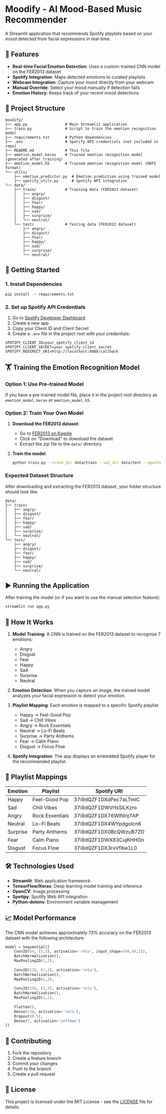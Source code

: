 # Moodify - AI Mood-Based Music Recommender

A Streamlit application that recommends Spotify playlists based on your mood detected from facial expressions in real-time.

## 🎯 Features

- **Real-time Facial Emotion Detection**: Uses a custom-trained CNN model on the FER2013 dataset
- **Spotify Integration**: Maps detected emotions to curated playlists
- **Webcam Integration**: Capture your mood directly from your webcam
- **Manual Override**: Select your mood manually if detection fails
- **Emotion History**: Keeps track of your recent mood detections

## 📁 Project Structure

```
moodify/
├── app.py                 # Main Streamlit application
├── train.py               # Script to train the emotion recognition model
├── requirements.txt       # Python dependencies
├── .env                   # Spotify API credentials (not included in repo)
├── README.md              # This file
├── emotion_model.keras    # Trained emotion recognition model (generated after training)
├── emotion_model.h5       # Trained emotion recognition model (HDF5 format)
└── utils/
    ├── emotion_predictor.py  # Emotion prediction using trained model
    ├── spotify_utils.py      # Spotify API integration
└── data/
    ├── train/             # Training data (FER2013 dataset)
    │   ├── angry/
    │   ├── disgust/
    │   ├── fear/
    │   ├── happy/
    │   ├── sad/
    │   ├── surprise/
    │   └── neutral/
    └── test/              # Testing data (FER2013 dataset)
        ├── angry/
        ├── disgust/
        ├── fear/
        ├── happy/
        ├── sad/
        ├── surprise/
        └── neutral/
```

## 🚀 Getting Started

### 1. Install Dependencies

```bash
pip install -r requirements.txt
```

### 2. Set up Spotify API Credentials

1. Go to [Spotify Developer Dashboard](https://developer.spotify.com/dashboard/)
2. Create a new app
3. Copy your Client ID and Client Secret
4. Create a `.env` file in the project root with your credentials:

```
SPOTIPY_CLIENT_ID=your_spotify_client_id
SPOTIPY_CLIENT_SECRET=your_spotify_client_secret
SPOTIPY_REDIRECT_URI=http://localhost:8888/callback
```

## 🏋️ Training the Emotion Recognition Model

### Option 1: Use Pre-trained Model

If you have a pre-trained model file, place it in the project root directory as `emotion_model.keras` or `emotion_model.h5`.

### Option 2: Train Your Own Model

1. **Download the FER2013 dataset**:
   - Go to [FER2013 on Kaggle](https://www.kaggle.com/msambare/fer2013)
   - Click on "Download" to download the dataset
   - Extract the zip file to the `data/` directory

2. **Train the model**:
   ```bash
   python train.py --train_dir data/train --val_dir data/test --epochs 50
   ```

### Expected Dataset Structure

After downloading and extracting the FER2013 dataset, your folder structure should look like:

```
data/
├── train/
│   ├── angry/
│   ├── disgust/
│   ├── fear/
│   ├── happy/
│   ├── sad/
│   ├── surprise/
│   └── neutral/
└── test/
    ├── angry/
    ├── disgust/
    ├── fear/
    ├── happy/
    ├── sad/
    ├── surprise/
    └── neutral/
```

## ▶️ Running the Application

After training the model (or if you want to use the manual selection feature):

```bash
streamlit run app.py
```

## 🧠 How It Works

1. **Model Training**: A CNN is trained on the FER2013 dataset to recognize 7 emotions:
   - Angry
   - Disgust
   - Fear
   - Happy
   - Sad
   - Surprise
   - Neutral

2. **Emotion Detection**: When you capture an image, the trained model analyzes your facial expression to detect your emotion.

3. **Playlist Mapping**: Each emotion is mapped to a specific Spotify playlist:
   - Happy → Feel-Good Pop
   - Sad → Chill Vibes
   - Angry → Rock Essentials
   - Neutral → Lo-Fi Beats
   - Surprise → Party Anthems
   - Fear → Calm Piano
   - Disgust → Focus Flow

4. **Spotify Integration**: The app displays an embedded Spotify player for the recommended playlist.

## 🎵 Playlist Mappings

| Emotion   | Playlist           | Spotify URI                                 |
|-----------|--------------------|---------------------------------------------|
| Happy     | Feel-Good Pop      | 37i9dQZF1DXdPec7aLTmlC                      |
| Sad       | Chill Vibes        | 37i9dQZF1DWVrtsSlLKzro                      |
| Angry     | Rock Essentials    | 37i9dQZF1DX76Wlfdnj7AP                      |
| Neutral   | Lo-Fi Beats        | 37i9dQZF1DX4WYpdgoIcn6                      |
| Surprise  | Party Anthems      | 37i9dQZF1DX0BcQWzuB7ZO                      |
| Fear      | Calm Piano         | 37i9dQZF1DWX83CujKHHOn                      |
| Disgust   | Focus Flow         | 37i9dQZF1DX3rxVfibe1L0                      |

## 🛠️ Technologies Used

- **Streamlit**: Web application framework
- **TensorFlow/Keras**: Deep learning model training and inference
- **OpenCV**: Image processing
- **Spotipy**: Spotify Web API integration
- **Python-dotenv**: Environment variable management

## 📈 Model Performance

The CNN model achieves approximately 73% accuracy on the FER2013 dataset with the following architecture:

```python
model = Sequential([
    Conv2D(64, (3,3), activation='relu', input_shape=(48,48,1)),
    BatchNormalization(),
    MaxPooling2D(2,2),
    
    Conv2D(128, (3,3), activation='relu'),
    BatchNormalization(),
    MaxPooling2D(2,2),
    
    Conv2D(256, (3,3), activation='relu'),
    BatchNormalization(),
    MaxPooling2D(2,2),
    
    Flatten(),
    Dense(128, activation='relu'),
    Dropout(0.5),
    Dense(7, activation='softmax')
])
```

## 🤝 Contributing

1. Fork the repository
2. Create a feature branch
3. Commit your changes
4. Push to the branch
5. Create a pull request

## 📄 License

This project is licensed under the MIT License - see the [LICENSE](LICENSE) file for details.